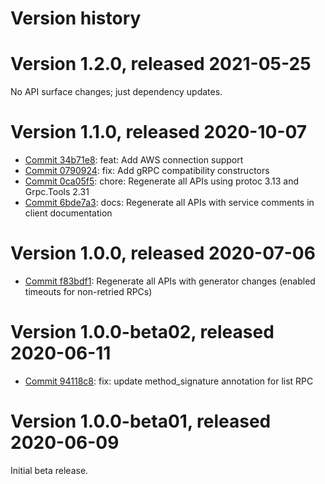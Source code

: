 # Version history

# Version 1.2.0, released 2021-05-25

No API surface changes; just dependency updates.

# Version 1.1.0, released 2020-10-07

- [Commit 34b71e8](https://github.com/googleapis/google-cloud-dotnet/commit/34b71e8): feat: Add AWS connection support
- [Commit 0790924](https://github.com/googleapis/google-cloud-dotnet/commit/0790924): fix: Add gRPC compatibility constructors
- [Commit 0ca05f5](https://github.com/googleapis/google-cloud-dotnet/commit/0ca05f5): chore: Regenerate all APIs using protoc 3.13 and Grpc.Tools 2.31
- [Commit 6bde7a3](https://github.com/googleapis/google-cloud-dotnet/commit/6bde7a3): docs: Regenerate all APIs with service comments in client documentation

# Version 1.0.0, released 2020-07-06

- [Commit f83bdf1](https://github.com/googleapis/google-cloud-dotnet/commit/f83bdf1): Regenerate all APIs with generator changes (enabled timeouts for non-retried RPCs)

# Version 1.0.0-beta02, released 2020-06-11

- [Commit 94118c8](https://github.com/googleapis/google-cloud-dotnet/commit/94118c8): fix: update method_signature annotation for list RPC

# Version 1.0.0-beta01, released 2020-06-09

Initial beta release.


